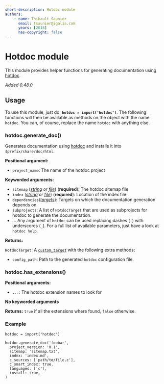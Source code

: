 ```yaml
---
short-description: Hotdoc module
authors:
    - name: Thibault Saunier
      email: tsaunier@igalia.com
      years: [2018]
      has-copyright: false
...
```


# Hotdoc module

This module provides helper functions for generating documentation using
[hotdoc].

*Added 0.48.0*

## Usage

To use this module, just do: **`hotdoc = import('hotdoc')`**. The
following functions will then be available as methods on the object
with the name `hotdoc`. You can, of course, replace the name `hotdoc`
with anything else.

### hotdoc.generate_doc()

Generates documentation using [hotdoc] and installs it into `$prefix/share/doc/html`.

**Positional argument:**

* `project_name`: The name of the hotdoc project

**Keyworded arguments:**

* `sitemap` (*[string] or [file]*) (**required**): The hotdoc sitemap file
* `index` (*[string] or [file]*) (**required**): Location of the index file
* `dependencies`(*[targets]*): Targets on which the documentation generation depends on.
* `subprojects`: A list of `HotdocTarget` that are used as subprojects for hotdoc to generate
  the documentation.
* ... Any argument of `hotdoc` can be used replacing dashes (`-`) with underscores (`_`).
  For a full list of available parameters, just have a look at `hotdoc help`.

[file]: Reference-manual.md#files
[string]: Reference-manual.md#string-object
[targets]: Reference-manual.md#build-target-object

**Returns:**

`HotdocTarget`: A [`custom_target`](Reference-manual.md#custom-target-object) with the
following extra methods:

* `config_path`: Path to the generated `hotdoc` configuration file.

### hotdoc.has_extensions()

**Positional arguments:**

* `...`: The hotdoc extension names to look for

**No keyworded arguments**

**Returns:** `true` if all the extensions where found, `false` otherwise.

### Example

``` meson
hotdoc = import('hotdoc')

hotdoc.generate_doc('foobar',
  project_version: '0.1',
  sitemap: 'sitemap.txt',
  index: 'index.md',
  c_sources: ['path/to/file.c'],
  c_smart_index: true,
  languages: ['c'],
  install: true,
)
```

[hotdoc]: https://hotdoc.github.io/